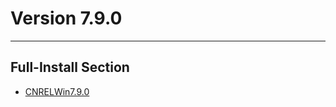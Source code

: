 # Version 7.9.0

----

## Full-Install Section

- [CNRELWin7.9.0](https://autopatchcn.bh3.com/ptpublic/rel/20241025151816_Y1hlFtfrB4sR5Scd/PC/BH3_v7.9.0_37db88484689.7z)
